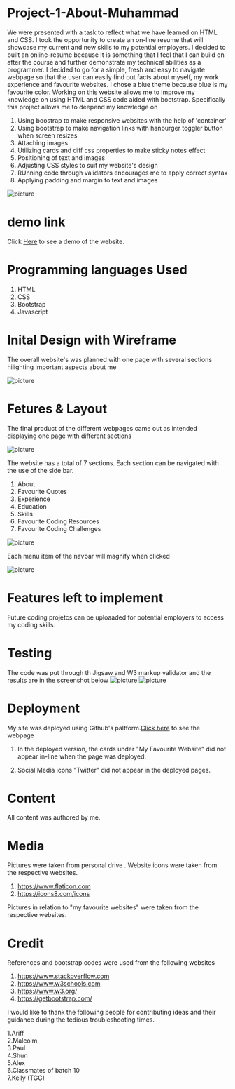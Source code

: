 # Project-1-About-Muhammad
We were presented with a task to reflect what we have learned on HTML and CSS.
I took the opportunity to create an on-line resume that will showcase my current and new skills to my potential employers. 
I decided to built an online-resume because It is something that I feel that I can build on after the course and further demonstrate my technical abilities as a programmer.
I decided to go for a simple, fresh and easy to navigate webpage so that the user can easily find out facts about myself, my work experience
and favourite websites. I chose a blue theme because blue is my favourite color.
Working on this website allows me to improve my knowledge on using HTML and CSS code aided with bootstrap.
Specifically this project allows me to deepend my knowledge on
1) Using boostrap to make responsive websites with the help of 'container'
2) Using bootstrap to make navigation links with hanburger toggler button when screen resizes
3) Attaching images
4) Utilizing cards and diff css properties to make sticky notes effect
5) Positioning of text and images
6) Adjusting CSS styles to suit my website's design
7) RUnning code through validators encourages me to apply correct syntax
8) Applying padding and margin to text and images

![picture](assets/images/screenshot.png)

# demo link

Click <a href="https://muhammad-mo.github.io/Muhammad-portfolio/" target="blank">Here</a> to see a demo of the website.


# Programming languages Used

1. HTML
2. CSS
3. Bootstrap 
4. Javascript

# Inital Design with Wireframe

The overall website's was planned with one page with several sections hilighting important aspects about me

![picture](assets/images/wireframe.png)

# Fetures & Layout

The final product of the different webpages came out as intended displaying one page with different sections

![picture](assets/images/screenshot.png)

The website has a total of 7 sections. Each section can be navigated with the use of the side bar.

1. About
2. Favourite Quotes
3. Experience
4. Education
5. Skills
6. Favourite Coding Resources
7. Favourite Coding Challenges

![picture](assets/images/sidenavbar.png)

Each menu item of the navbar will magnify when clicked

![picture](assets/images/sidenavbar2.png)










# Features left to implement

Future coding projetcs can be uploaaded for potential employers to  access my coding skills.


# Testing
The code was put through th Jigsaw and W3 markup validator and the results are in the screenshot below
![picture](assets/images/HTMLchecker.png)
![picture](assets/images/w3c.png)







# Deployment

My site was deployed using Github's paltform.<a href="https://muhammad-mo.github.io/Muhammad-portfolio/" target="blank">Click here</a> to see the webpage

1)  In the deployed version, the cards under "My Favourite Website" did not appear in-line when
the page was deployed.

2) Social Media icons "Twitter" did not appear in the deployed pages.

# Content

All content was authored by me.

# Media

Pictures were taken from personal drive .
Website icons were taken from the respective websites.
1) https://www.flaticon.com </br>
2) https://icons8.com/icons

Pictures in relation to "my favourite websites" were taken from the respective websites.

# Credit

References and bootstrap codes were used from the following websites

1. https://www.stackoverflow.com
2. https://www.w3schools.com
3. https://www.w3.org/
4. https://getbootstrap.com/

I would like to thank the following people for contributing ideas and their guidance
during the tedious troubleshooting times.

1.Ariff</br>
2.Malcolm</br>
3.Paul</br>
4.Shun</br>
5.Alex</br>
6.Classmates of batch 10</br>
7.Kelly (TGC)




